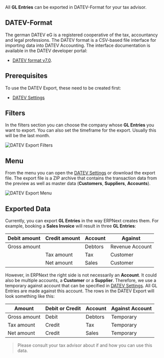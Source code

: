 <!-- add-breadcrumbs -->

All **GL Entries** can be exported in DATEV-Format for your tax advisor.

## DATEV-Format

The german DATEV eG is a registered cooperative of the tax, accountancy and legal professions. The DATEV format is a CSV-based file interface for importing data into DATEV Accounting. The interface documentation is available in the DATEV developer portal:

- [DATEV format v7.0](https://developer.datev.de/portal/system/files/files/book/datev_format_v7.0.zip).

## Prerequisites

To use the DATEV Export, these need to be created first:

- [DATEV Settings](/docs/v12/user/manual/en/regional/germany/datev-settings)

## Filters

In the filters section you can choose the company whose **GL Entries** you want to export. You can also set the timeframe for the export. Usually this will be the last month.

![DATEV Export Filters](/docs/v12/assets/img/regional/germany/datev-export-filters.png)

## Menu

From the menu you can open the [DATEV Settings](/docs/v12/user/manual/en/regional/germany/datev-settings) or download the export file. The export file is a ZIP archive that contains the transaction data from the preview as well as master data (**Customers**, **Suppliers**, **Accounts**).

![DATEV Export Menu](/docs/v12/assets/img/regional/germany/datev-export-menu.png)

## Exported Data

Currently, you can export **GL Entries** in the way ERPNext creates them. For example, booking a **Sales Invoice** will result in three **GL Entries**:

| Debit amount | Credit amount | Account | Against         |
|--------------|---------------|---------|-----------------|
| Gross amount |               | Debtors | Revenue Account |
|              | Tax amount    | Tax     | Customer        |
|              | Net amount    | Sales   | Customer        |

However, in ERPNext the right side is not necessarily an **Account**. It could also be multiple accounts, a **Customer** or a **Supplier**. Therefore, we use a temporary against account that can be specified in [DATEV Settings](/docs/v12/user/manual/en/regional/germany/datev-settings). All GL Entries are made against this account. The rows in the DATEV Export will look something like this:

| Amount       | Debit or Credit | Account | Against Account |
|--------------|-----------------|---------|-----------------|
| Gross amount | Debit           | Debtors | Temporary       |
| Tax amount   | Credit          | Tax     | Temporary       |
| Net amount   | Credit          | Sales   | Temporary       |

> Please consult your tax advisor about if and how you can use this data.

